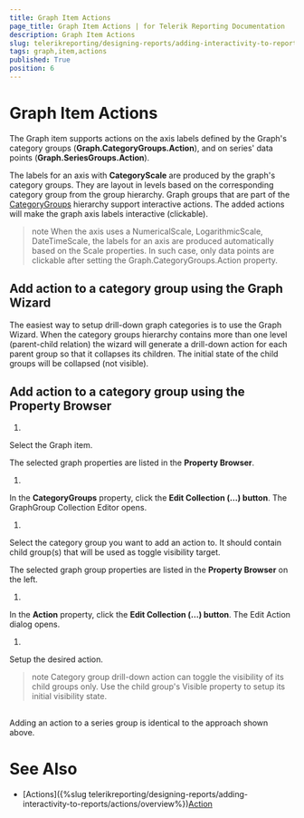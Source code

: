 ```yaml
---
title: Graph Item Actions
page_title: Graph Item Actions | for Telerik Reporting Documentation
description: Graph Item Actions
slug: telerikreporting/designing-reports/adding-interactivity-to-reports/actions/graph-item-actions
tags: graph,item,actions
published: True
position: 6
---
```


# Graph Item Actions



The Graph item supports actions on the axis labels defined by the Graph's category groups (__Graph.CategoryGroups.Action__),
        and on series' data points (__Graph.SeriesGroups.Action__).
      

The labels for an axis with __CategoryScale__ are produced by the graph's category groups.
        They are layout in levels based on the corresponding category group from the group hierarchy.
        Graph groups that are part of the
        [CategoryGroups](/reporting/api/Telerik.Reporting.Graph#Telerik_Reporting_Graph_CategoryGroups)        hierarchy support interactive actions.
        The added actions will make the graph axis labels interactive (clickable).
      

>note When the axis uses a NumericalScale, LogarithmicScale, DateTimeScale, the labels for an axis are produced          automatically based on the Scale properties. In such case, only data points are clickable          after setting the Graph.CategoryGroups.Action property.        


## Add action to a category group using the Graph Wizard

The easiest way to setup drill-down graph categories is to use the Graph Wizard.
          When the category groups hierarchy contains more than one level (parent-child relation)
          the wizard will generate a drill-down action for each parent group so that it
          collapses its children. The initial state of the child groups will be collapsed (not visible).
        

## Add action to a category group using the Property Browser
1. 

Select the Graph item.

The selected graph properties are listed in the __Property Browser__.
                
1. 

In the __CategoryGroups__ property, click the
                  __Edit Collection (…) button__. The GraphGroup Collection Editor opens.
                
1. 

Select the category group you want to add an action to. It should contain child group(s)
                  that will be used as toggle visibility target.
                

The selected graph group properties are listed in the __Property Browser__                  on the left.
                
1. 

In the __Action__ property, click the
                  __Edit Collection (…) button__. The Edit Action dialog opens.
                
1. 

Setup the desired action.
                

>note Category group drill-down action can toggle the visibility of its child groups only.            Use the child group's Visible property to setup its initial visibility state.          


## 

Adding an action to a series group is identical to the approach shown above.
        

# See Also


 * [Actions]({%slug telerikreporting/designing-reports/adding-interactivity-to-reports/actions/overview%})[Action](/reporting/api/Telerik.Reporting.GraphGroup#Telerik_Reporting_GraphGroup_Action)
